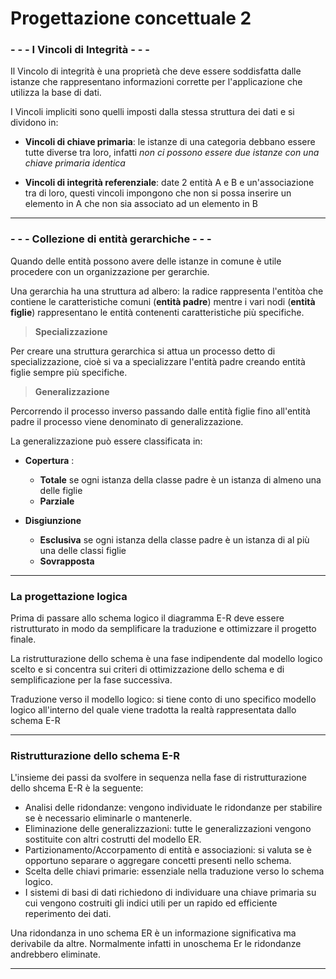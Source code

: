 # Progettazione concettuale 2

### - - - I Vincoli di Integrità - - -
Il Vincolo di integrità è una proprietà che deve essere soddisfatta dalle istanze che rappresentano informazioni corrette per l'applicazione che utilizza la base di dati.

I Vincoli impliciti sono quelli imposti dalla stessa struttura dei dati e si dividono in:
- **Vincoli di chiave primaria**: le istanze di una categoria debbano essere tutte diverse tra loro, infatti *non ci possono essere due istanze con una chiave primaria identica*

- **Vincoli di integrità referenziale**: date 2 entità A e B e un'associazione tra di loro, questi vincoli impongono che non si possa inserire un elemento in A che non sia associato ad un elemento in B

- - - 
### - - - Collezione di entità gerarchiche - - -

Quando delle entità possono avere delle istanze in comune è utile procedere con un organizzazione per gerarchie.

Una gerarchia ha una struttura ad albero: la radice rappresenta l'entitòa che contiene le caratteristiche comuni (**entità padre**) mentre i vari nodi (**entità figlie**) rappresentano le entità contenenti caratteristiche più specifiche.

> **Specializzazione**
> 
Per creare una struttura gerarchica si attua un processo detto di specializzazione, cioè si va a specializzare l'entità padre creando entità figlie sempre più specifiche.

> **Generalizzazione**
> 
Percorrendo il processo inverso passando dalle entità figlie fino all'entità padre il processo viene denominato di generalizzazione.

La generalizzazione può essere classificata in:
- **Copertura** :
	- **Totale** se ogni istanza della classe padre è un istanza di almeno una delle figlie
	- **Parziale**

- **Disgiunzione**
	- **Esclusiva** se ogni istanza della classe padre è un istanza di al più una delle classi figlie
	- **Sovrapposta**

- - - 
### La progettazione logica

Prima di passare allo schema logico il diagramma E-R deve essere ristrutturato in modo da semplificare la traduzione e ottimizzare il progetto finale.

La ristrutturazione dello schema è una fase indipendente dal modello logico scelto e si concentra sui criteri di ottimizzazione dello schema e di semplificazione per la fase successiva.

Traduzione verso il modello logico: si tiene conto di uno specifico modello logico all'interno del quale viene tradotta la realtà rappresentata dallo schema E-R

- - - 
### Ristrutturazione dello schema E-R
L'insieme dei passi da svolfere in sequenza nella fase di ristrutturazione dello shcema E-R è la seguente:
- Analisi delle ridondanze: vengono individuate le ridondanze per stabilire se è necessario eliminarle o mantenerle.
- Eliminazione delle generalizzazioni: tutte le generalizzazioni vengono sostituite con altri costrutti del modello ER.
- Partizionamento/Accorpamento di entità e associazioni: si valuta se è opportuno separare o aggregare concetti presenti nello schema.
- Scelta delle chiavi primarie: essenziale nella traduzione verso lo schema logico.
- I sistemi di basi di dati richiedono di individuare una chiave primaria su cui vengono costruiti gli indici utili per un rapido ed efficiente reperimento dei dati.

Una ridondanza in uno schema ER è un informazione significativa ma derivabile da altre.
Normalmente infatti in unoschema Er le ridondanze andrebbero eliminate.

- - - 

<!--stackedit_data:
eyJoaXN0b3J5IjpbMTkzNTE4NDA4NywyNzQ4NTgyNDAsLTE5Nz
MwNzg2NzFdfQ==
-->